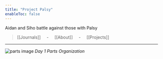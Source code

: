 ```yaml
---
title: "Project Palsy"
enableToc: false
---
```


Aidan and Siho battle against those with Palsy

>[[Journals]]&nbsp;&nbsp;&nbsp;&nbsp; - &nbsp;&nbsp;&nbsp;&nbsp;[[About]]&nbsp;&nbsp;&nbsp;&nbsp; - &nbsp;&nbsp;&nbsp;&nbsp;[[Projects]]
---

![parts image](images/J1/parts.jpg)
*Day 1 Parts Organization*